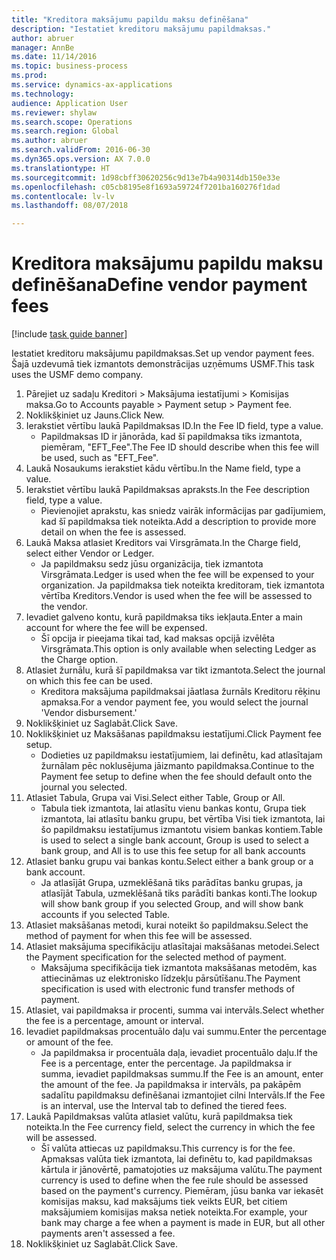 ```yaml
--- 
title: "Kreditora maksājumu papildu maksu definēšana"
description: "Iestatiet kreditoru maksājumu papildmaksas."
author: abruer
manager: AnnBe
ms.date: 11/14/2016
ms.topic: business-process
ms.prod: 
ms.service: dynamics-ax-applications
ms.technology: 
audience: Application User
ms.reviewer: shylaw
ms.search.scope: Operations
ms.search.region: Global
ms.author: abruer
ms.search.validFrom: 2016-06-30
ms.dyn365.ops.version: AX 7.0.0
ms.translationtype: HT
ms.sourcegitcommit: 1d98cbff30620256c9d13e7b4a90314db150e33e
ms.openlocfilehash: c05cb8195e8f1693a59724f7201ba160276f1dad
ms.contentlocale: lv-lv
ms.lasthandoff: 08/07/2018

---
```

# <a name="define-vendor-payment-fees"></a><span data-ttu-id="b771b-103">Kreditora maksājumu papildu maksu definēšana</span><span class="sxs-lookup"><span data-stu-id="b771b-103">Define vendor payment fees</span></span>

[!include [task guide banner](../../includes/task-guide-banner.md)]

<span data-ttu-id="b771b-104">Iestatiet kreditoru maksājumu papildmaksas.</span><span class="sxs-lookup"><span data-stu-id="b771b-104">Set up vendor payment fees.</span></span> <span data-ttu-id="b771b-105">Šajā uzdevumā tiek izmantots demonstrācijas uzņēmums USMF.</span><span class="sxs-lookup"><span data-stu-id="b771b-105">This task uses the USMF demo company.</span></span>

1. <span data-ttu-id="b771b-106">Pārejiet uz sadaļu Kreditori > Maksājuma iestatījumi > Komisijas maksa.</span><span class="sxs-lookup"><span data-stu-id="b771b-106">Go to Accounts payable > Payment setup > Payment fee.</span></span>
2. <span data-ttu-id="b771b-107">Noklikšķiniet uz Jauns.</span><span class="sxs-lookup"><span data-stu-id="b771b-107">Click New.</span></span>
3. <span data-ttu-id="b771b-108">Ierakstiet vērtību laukā Papildmaksas ID.</span><span class="sxs-lookup"><span data-stu-id="b771b-108">In the Fee ID field, type a value.</span></span>
    * <span data-ttu-id="b771b-109">Papildmaksas ID ir jānorāda, kad šī papildmaksa tiks izmantota, piemēram, "EFT_Fee".</span><span class="sxs-lookup"><span data-stu-id="b771b-109">The Fee ID should describe when this fee will be used, such as "EFT_Fee".</span></span>  
4. <span data-ttu-id="b771b-110">Laukā Nosaukums ierakstiet kādu vērtību.</span><span class="sxs-lookup"><span data-stu-id="b771b-110">In the Name field, type a value.</span></span>
5. <span data-ttu-id="b771b-111">Ierakstiet vērtību laukā Papildmaksas apraksts.</span><span class="sxs-lookup"><span data-stu-id="b771b-111">In the Fee description field, type a value.</span></span>
    * <span data-ttu-id="b771b-112">Pievienojiet aprakstu, kas sniedz vairāk informācijas par gadījumiem, kad šī papildmaksa tiek noteikta.</span><span class="sxs-lookup"><span data-stu-id="b771b-112">Add a description to provide more detail on when the fee is assessed.</span></span>  
6. <span data-ttu-id="b771b-113">Laukā Maksa atlasiet Kreditors vai Virsgrāmata.</span><span class="sxs-lookup"><span data-stu-id="b771b-113">In the Charge field, select either Vendor or Ledger.</span></span>
    * <span data-ttu-id="b771b-114">Ja papildmaksu sedz jūsu organizācija, tiek izmantota Virsgrāmata.</span><span class="sxs-lookup"><span data-stu-id="b771b-114">Ledger is used when the fee will be expensed to your organization.</span></span>  <span data-ttu-id="b771b-115">Ja papildmaksa tiek noteikta kreditoram, tiek izmantota vērtība Kreditors.</span><span class="sxs-lookup"><span data-stu-id="b771b-115">Vendor is used when the fee will be assessed to the vendor.</span></span>  
7. <span data-ttu-id="b771b-116">Ievadiet galveno kontu, kurā papildmaksa tiks iekļauta.</span><span class="sxs-lookup"><span data-stu-id="b771b-116">Enter a main account for where the fee will be expensed.</span></span>
    * <span data-ttu-id="b771b-117">Šī opcija ir pieejama tikai tad, kad maksas opcijā izvēlēta Virsgrāmata.</span><span class="sxs-lookup"><span data-stu-id="b771b-117">This option is only available when selecting Ledger as the Charge option.</span></span>  
8. <span data-ttu-id="b771b-118">Atlasiet žurnālu, kurā šī papildmaksa var tikt izmantota.</span><span class="sxs-lookup"><span data-stu-id="b771b-118">Select the journal on which this fee can be used.</span></span> 
    * <span data-ttu-id="b771b-119">Kreditora maksājuma papildmaksai jāatlasa žurnāls Kreditoru rēķinu apmaksa.</span><span class="sxs-lookup"><span data-stu-id="b771b-119">For a vendor payment fee, you would select the journal 'Vendor disbursement.'</span></span>  
9. <span data-ttu-id="b771b-120">Noklikšķiniet uz Saglabāt.</span><span class="sxs-lookup"><span data-stu-id="b771b-120">Click Save.</span></span>
10. <span data-ttu-id="b771b-121">Noklikšķiniet uz Maksāšanas papildmaksu iestatījumi.</span><span class="sxs-lookup"><span data-stu-id="b771b-121">Click Payment fee setup.</span></span>
    * <span data-ttu-id="b771b-122">Dodieties uz papildmaksu iestatījumiem, lai definētu, kad atlasītajam žurnālam pēc noklusējuma jāizmanto papildmaksa.</span><span class="sxs-lookup"><span data-stu-id="b771b-122">Continue to the Payment fee setup to define when the fee should default onto the journal you selected.</span></span>  
11. <span data-ttu-id="b771b-123">Atlasiet Tabula, Grupa vai Visi.</span><span class="sxs-lookup"><span data-stu-id="b771b-123">Select either Table, Group or All.</span></span>
    * <span data-ttu-id="b771b-124">Tabula tiek izmantota, lai atlasītu vienu bankas kontu, Grupa tiek izmantota, lai atlasītu banku grupu, bet vērtība Visi tiek izmantota, lai šo papildmaksu iestatījumus izmantotu visiem bankas kontiem.</span><span class="sxs-lookup"><span data-stu-id="b771b-124">Table is used to select a single bank account, Group is used to select a bank group, and All is to use this fee setup for all bank accounts</span></span>  
12. <span data-ttu-id="b771b-125">Atlasiet banku grupu vai bankas kontu.</span><span class="sxs-lookup"><span data-stu-id="b771b-125">Select either a bank group or a bank account.</span></span>
    * <span data-ttu-id="b771b-126">Ja atlasījāt Grupa, uzmeklēšanā tiks parādītas banku grupas, ja atlasījāt Tabula, uzmeklēšanā tiks parādīti bankas konti.</span><span class="sxs-lookup"><span data-stu-id="b771b-126">The lookup will show bank group if you selected Group, and will show bank accounts if you selected Table.</span></span>  
13. <span data-ttu-id="b771b-127">Atlasiet maksāšanas metodi, kurai noteikt šo papildmaksu.</span><span class="sxs-lookup"><span data-stu-id="b771b-127">Select the method of payment for when this fee will be assessed.</span></span>
14. <span data-ttu-id="b771b-128">Atlasiet maksājuma specifikāciju atlasītajai maksāšanas metodei.</span><span class="sxs-lookup"><span data-stu-id="b771b-128">Select the Payment specification for the selected method of payment.</span></span>
    * <span data-ttu-id="b771b-129">Maksājuma specifikācija tiek izmantota maksāšanas metodēm, kas attiecināmas uz elektronisko līdzekļu pārsūtīšanu.</span><span class="sxs-lookup"><span data-stu-id="b771b-129">The Payment specification is used with electronic fund transfer methods of payment.</span></span>  
15. <span data-ttu-id="b771b-130">Atlasiet, vai papildmaksa ir procenti, summa vai intervāls.</span><span class="sxs-lookup"><span data-stu-id="b771b-130">Select whether the fee is a percentage, amount or interval.</span></span>
16. <span data-ttu-id="b771b-131">Ievadiet papildmaksas procentuālo daļu vai summu.</span><span class="sxs-lookup"><span data-stu-id="b771b-131">Enter the percentage or amount of the fee.</span></span>
    * <span data-ttu-id="b771b-132">Ja papildmaksa ir procentuāla daļa, ievadiet procentuālo daļu.</span><span class="sxs-lookup"><span data-stu-id="b771b-132">If the Fee is a percentage, enter the percentage.</span></span> <span data-ttu-id="b771b-133">Ja papildmaksa ir summa, ievadiet papildmaksas summu.</span><span class="sxs-lookup"><span data-stu-id="b771b-133">If the Fee is an amount, enter the amount of the fee.</span></span> <span data-ttu-id="b771b-134">Ja papildmaksa ir intervāls, pa pakāpēm sadalītu papildmaksu definēšanai izmantojiet cilni Intervāls.</span><span class="sxs-lookup"><span data-stu-id="b771b-134">If the Fee is an interval, use the Interval tab to defined the tiered fees.</span></span>  
17. <span data-ttu-id="b771b-135">Laukā Papildmaksas valūta atlasiet valūtu, kurā papildmaksa tiek noteikta.</span><span class="sxs-lookup"><span data-stu-id="b771b-135">In the Fee currency field, select the currency in which the fee will be assessed.</span></span>
    * <span data-ttu-id="b771b-136">Šī valūta attiecas uz papildmaksu.</span><span class="sxs-lookup"><span data-stu-id="b771b-136">This currency is for the fee.</span></span> <span data-ttu-id="b771b-137">Apmaksas valūta tiek izmantota, lai definētu to, kad papildmaksas kārtula ir jānovērtē, pamatojoties uz maksājuma valūtu.</span><span class="sxs-lookup"><span data-stu-id="b771b-137">The payment currency is used to define when the fee rule should be assessed based on the payment's currency.</span></span> <span data-ttu-id="b771b-138">Piemēram, jūsu banka var iekasēt komisijas maksu, kad maksājums tiek veikts EUR, bet citiem maksājumiem komisijas maksa netiek noteikta.</span><span class="sxs-lookup"><span data-stu-id="b771b-138">For example, your bank may charge a fee when a payment is made in EUR, but all other payments aren't assessed a fee.</span></span>  
18. <span data-ttu-id="b771b-139">Noklikšķiniet uz Saglabāt.</span><span class="sxs-lookup"><span data-stu-id="b771b-139">Click Save.</span></span>


